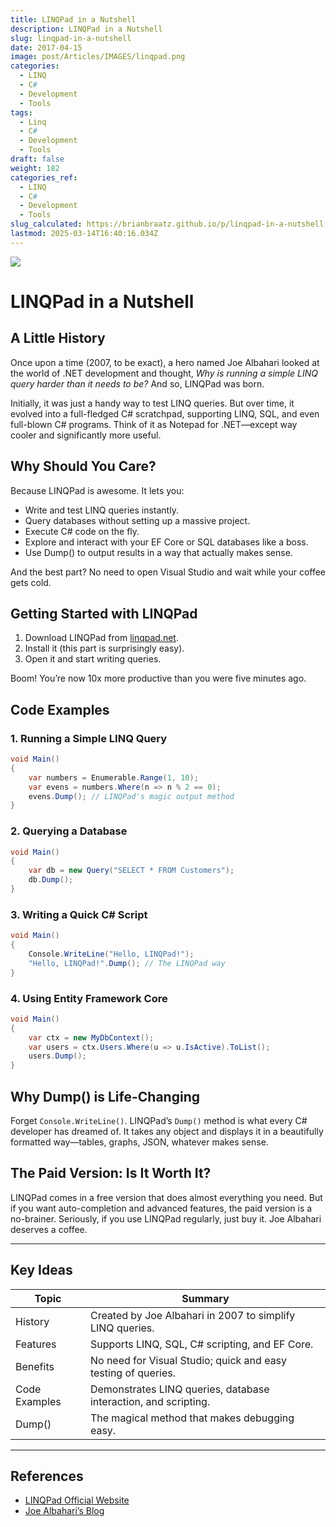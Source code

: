 ```yaml
---
title: LINQPad in a Nutshell
description: LINQPad in a Nutshell
slug: linqpad-in-a-nutshell
date: 2017-04-15
image: post/Articles/IMAGES/linqpad.png
categories:
  - LINQ
  - C#
  - Development
  - Tools
tags:
  - Linq
  - C#
  - Development
  - Tools
draft: false
weight: 182
categories_ref:
  - LINQ
  - C#
  - Development
  - Tools
slug_calculated: https://brianbraatz.github.io/p/linqpad-in-a-nutshell
lastmod: 2025-03-14T16:40:16.034Z
---
```

![](/post/Articles/3425/_NEW/linqpad.png)

# LINQPad in a Nutshell

<!-- Ever wished you could just quickly test a LINQ query without creating a full project, setting up a database connection, and waiting for Visual Studio to load like it’s 1998? Enter LINQPad, the Swiss Army knife for .NET developers who just want to get stuff done. -->

## A Little History

Once upon a time (2007, to be exact), a hero named Joe Albahari looked at the world of .NET development and thought, *Why is running a simple LINQ query harder than it needs to be?* And so, LINQPad was born.

Initially, it was just a handy way to test LINQ queries. But over time, it evolved into a full-fledged C# scratchpad, supporting LINQ, SQL, and even full-blown C# programs. Think of it as Notepad for .NET—except way cooler and significantly more useful.

## Why Should You Care?

Because LINQPad is awesome. It lets you:

* Write and test LINQ queries instantly.
* Query databases without setting up a massive project.
* Execute C# code on the fly.
* Explore and interact with your EF Core or SQL databases like a boss.
* Use Dump() to output results in a way that actually makes sense.

And the best part? No need to open Visual Studio and wait while your coffee gets cold.

## Getting Started with LINQPad

1. Download LINQPad from [linqpad.net](https://www.linqpad.net/).
2. Install it (this part is surprisingly easy).
3. Open it and start writing queries.

Boom! You’re now 10x more productive than you were five minutes ago.

## Code Examples

### 1. Running a Simple LINQ Query

```csharp
void Main()
{
    var numbers = Enumerable.Range(1, 10);
    var evens = numbers.Where(n => n % 2 == 0);
    evens.Dump(); // LINQPad's magic output method
}
```

### 2. Querying a Database

```csharp
void Main()
{
    var db = new Query("SELECT * FROM Customers");
    db.Dump();
}
```

### 3. Writing a Quick C# Script

```csharp
void Main()
{
    Console.WriteLine("Hello, LINQPad!");
    "Hello, LINQPad!".Dump(); // The LINQPad way
}
```

### 4. Using Entity Framework Core

```csharp
void Main()
{
    var ctx = new MyDbContext();
    var users = ctx.Users.Where(u => u.IsActive).ToList();
    users.Dump();
}
```

## Why Dump() is Life-Changing

Forget `Console.WriteLine()`. LINQPad’s `Dump()` method is what every C# developer has dreamed of. It takes any object and displays it in a beautifully formatted way—tables, graphs, JSON, whatever makes sense.

## The Paid Version: Is It Worth It?

LINQPad comes in a free version that does almost everything you need. But if you want auto-completion and advanced features, the paid version is a no-brainer. Seriously, if you use LINQPad regularly, just buy it. Joe Albahari deserves a coffee.

<!-- ## Final Thoughts

LINQPad is like a superpower for C# developers. If you’re not using it yet, you’re working too hard. Download it, start using it, and thank me later. -->

***

## Key Ideas

| Topic         | Summary                                                         |
| ------------- | --------------------------------------------------------------- |
| History       | Created by Joe Albahari in 2007 to simplify LINQ queries.       |
| Features      | Supports LINQ, SQL, C# scripting, and EF Core.                  |
| Benefits      | No need for Visual Studio; quick and easy testing of queries.   |
| Code Examples | Demonstrates LINQ queries, database interaction, and scripting. |
| Dump()        | The magical method that makes debugging easy.                   |

***

## References

* [LINQPad Official Website](https://www.linqpad.net/)
* [Joe Albahari’s Blog](https://www.albahari.com/)
